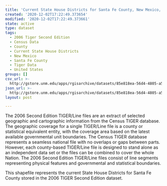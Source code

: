 ```yaml
---
title: 'Current State House Districts for Santa Fe County, New Mexico, 2006se TIGER'
created: '2020-12-02T17:22:49.373654'
modified: '2020-12-02T17:22:49.373661'
state: active
type: dataset
tags:
  - 2006 Tiger Second Edition
  - Census Data
  - County
  - Current State House Districts
  - New Mexico
  - Santa Fe County
  - Tiger Data
  - United States
groups: []
csv_url: >-
  http://gstore.unm.edu/apps/rgisarchive/datasets/85e818ea-56d4-4805-a57d-3ae5bba0cbc1/tgr2006se_sant_sldlcu.derived.csv
json_url: >-
  http://gstore.unm.edu/apps/rgisarchive/datasets/85e818ea-56d4-4805-a57d-3ae5bba0cbc1/tgr2006se_sant_sldlcu.derived.json
layout: post

---
```

The 2006 Second Edition TIGER/Line files are an extract of selected geographic and cartographic information from the Census TIGER database.  The geographic coverage for a single TIGER/Line file is a county or statistical equivalent entity, with the coverage area based on the latest available governmental unit boundaries. The Census TIGER database represents a seamless national file with no overlaps or gaps between parts.  However, each county-based TIGER/Line file is designed to stand alone as an independent data set or the files can be combined to cover the whole Nation.  The 2006 Second Edition  TIGER/Line files consist of line segments representing physical features and governmental and statistical boundaries.  

This shapefile represents the current State House Districts for Santa Fe County stored in the 2006 TIGER Second Edition dataset.
